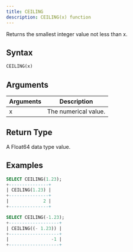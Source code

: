```yaml
---
title: CEILING
description: CEILING(x) function
---
```


Returns the smallest integer value not less than x.

## Syntax

```sql
CEILING(x)
```

## Arguments

| Arguments | Description          |
| --------- | -------------------- |
| x         | The numerical value. |

## Return Type

A Float64 data type value.

## Examples

```sql
SELECT CEILING(1.23);
+---------------+
| CEILING(1.23) |
+---------------+
|             2 |
+---------------+

SELECT CEILING(-1.23);
+-------------------+
| CEILING((- 1.23)) |
+-------------------+
|                -1 |
+-------------------+
```
